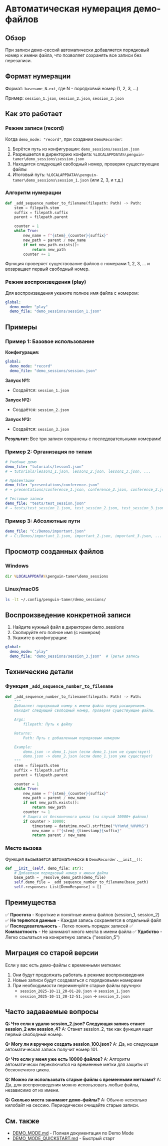 # Автоматическая нумерация демо-файлов

## Обзор

При записи демо-сессий автоматически добавляется порядковый номер к имени файла, что позволяет сохранять все записи без перезаписи.

## Формат нумерации

Формат: `basename_N.ext`, где N - порядковый номер (1, 2, 3, ...)

Пример: `session_1.json`, `session_2.json`, `session_3.json`

## Как это работает

### Режим записи (record)

Когда `demo_mode: "record"`, при создании `DemoRecorder`:

1. Берётся путь из конфигурации: `demo_sessions/session.json`
2. Разрешается в директорию конфига: `%LOCALAPPDATA%\penguin-tamer\demo_sessions\session.json`
3. Находится следующий свободный номер, проверяя существующие файлы
4. Итоговый путь: `%LOCALAPPDATA%\penguin-tamer\demo_sessions\session_1.json` (или 2, 3, и т.д.)

### Алгоритм нумерации

```python
def _add_sequence_number_to_filename(filepath: Path) -> Path:
    stem = filepath.stem
    suffix = filepath.suffix
    parent = filepath.parent

    counter = 1
    while True:
        new_name = f"{stem}_{counter}{suffix}"
        new_path = parent / new_name
        if not new_path.exists():
            return new_path
        counter += 1
```

Функция проверяет существование файлов с номерами 1, 2, 3, ... и возвращает первый свободный номер.

### Режим воспроизведения (play)

Для воспроизведения укажите полное имя файла с номером:

```yaml
global:
  demo_mode: "play"
  demo_file: "demo_sessions/session_1.json"
```

## Примеры

### Пример 1: Базовое использование

**Конфигурация:**
```yaml
global:
  demo_mode: "record"
  demo_file: "demo_sessions/session.json"
```

**Запуск №1:**
- Создаётся: `session_1.json`

**Запуск №2:**
- Создаётся: `session_2.json`

**Запуск №3:**
- Создаётся: `session_3.json`

**Результат:** Все три записи сохранены с последовательными номерами!

### Пример 2: Организация по типам

```yaml
# Учебные демо
demo_file: "tutorials/lesson1.json"
# → tutorials/lesson1_1.json, lesson1_2.json, lesson1_3.json, ...

# Презентации
demo_file: "presentations/conference.json"
# → presentations/conference_1.json, conference_2.json, conference_3.json, ...

# Тестовые записи
demo_file: "tests/test_session.json"
# → tests/test_session_1.json, test_session_2.json, test_session_3.json, ...
```

### Пример 3: Абсолютные пути

```yaml
demo_file: "C:/Demos/important.json"
# → C:/Demos/important_1.json, important_2.json, important_3.json, ...
```

## Просмотр созданных файлов

### Windows
```cmd
dir %LOCALAPPDATA%\penguin-tamer\demo_sessions
```

### Linux/macOS
```bash
ls -lt ~/.config/penguin-tamer/demo_sessions/
```

## Воспроизведение конкретной записи

1. Найдите нужный файл в директории demo_sessions
2. Скопируйте его полное имя (с номером)
3. Укажите в конфигурации:

```yaml
global:
  demo_mode: "play"
  demo_file: "demo_sessions/session_3.json"  # Третья запись
```

## Технические детали

### Функция `_add_sequence_number_to_filename`

```python
def _add_sequence_number_to_filename(filepath: Path) -> Path:
    """
    Добавляет порядковый номер к имени файла перед расширением.
    Находит следующий свободный номер, проверяя существующие файлы.

    Args:
        filepath: Путь к файлу

    Returns:
        Path: Путь с добавленным порядковым номером

    Example:
        demo.json -> demo_1.json (если demo_1.json не существует)
        demo.json -> demo_2.json (если demo_1.json уже существует)
    """
    stem = filepath.stem
    suffix = filepath.suffix
    parent = filepath.parent

    counter = 1
    while True:
        new_name = f"{stem}_{counter}{suffix}"
        new_path = parent / new_name
        if not new_path.exists():
            return new_path
        counter += 1
        # Защита от бесконечного цикла (на случай 10000+ файлов)
        if counter > 10000:
            timestamp = datetime.now().strftime("%Y%m%d_%H%M%S")
            new_name = f"{stem}_{timestamp}{suffix}"
            return parent / new_name
```

### Место вызова

Функция вызывается автоматически в `DemoRecorder.__init__()`:

```python
def __init__(self, demo_file: str):
    # Добавляем порядковый номер к имени файла
    base_path = _resolve_demo_path(demo_file)
    self.demo_file = _add_sequence_number_to_filename(base_path)
    self.responses: List[DemoResponse] = []
```

## Преимущества

✅ **Простота** - Короткие и понятные имена файлов (session_1, session_2)
✅ **Не теряются данные** - Каждая запись сохраняется в отдельный файл
✅ **Последовательность** - Легко понять порядок записей
✅ **Компактность** - Не занимают много места в имени файла
✅ **Удобство** - Легко ссылаться на конкретную запись ("session_5")

## Миграция со старой версии

Если у вас есть демо-файлы с временными метками:

1. Они будут продолжать работать в режиме воспроизведения
2. Новые записи будут создаваться с порядковыми номерами
3. При необходимости переименуйте старые файлы вручную:
   - `session_2025-10-11_20-01-28.json` → `session_1.json`
   - `session_2025-10-11_20-12-51.json` → `session_2.json`

## Часто задаваемые вопросы

**Q: Что если я удалю session_2.json? Следующая запись станет session_2 или session_4?**
A: Станет session_2, так как функция ищет первый свободный номер.

**Q: Могу ли я вручную создать session_100.json?**
A: Да, но следующая автоматическая запись получит номер 101.

**Q: Что если у меня уже есть 10000 файлов?**
A: Алгоритм автоматически переключится на временные метки для защиты от бесконечного цикла.

**Q: Можно ли использовать старые файлы с временными метками?**
A: Да, для воспроизведения можно использовать любые файлы, независимо от их имени.

**Q: Сколько места занимают демо-файлы?**
A: Обычно несколько килобайт на сессию. Периодически очищайте старые записи.

## См. также

- [DEMO_MODE.md](DEMO_MODE.md) - Полная документация по Demo Mode
- [DEMO_MODE_QUICKSTART.md](DEMO_MODE_QUICKSTART.md) - Быстрый старт
